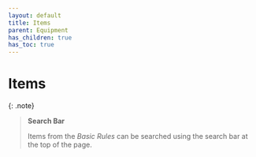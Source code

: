 ```yaml
---
layout: default
title: Items
parent: Equipment
has_children: true
has_toc: true
---
```


# Items

{: .note}
> **Search Bar**
>
> Items from the _Basic Rules_ can be searched using the search bar at the top of the page.